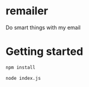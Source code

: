 remailer
========

Do smart things with my email


# Getting started

```bash
npm install

node index.js
```
